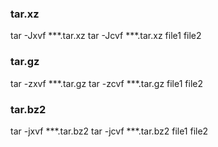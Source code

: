 ### tar.xz
tar -Jxvf ***.tar.xz
tar -Jcvf ***.tar.xz file1 file2

### tar.gz
tar -zxvf ***.tar.gz
tar -zcvf ***.tar.gz file1 file2

### tar.bz2
tar -jxvf ***.tar.bz2
tar -jcvf ***.tar.bz2 file1 file2